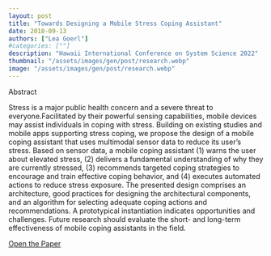 ```yaml
---
layout: post
title: "Towards Designing a Mobile Stress Coping Assistant"
date: 2018-09-13
authors: ["Lea Goerl"]
#categories: [""]
description: "Hawaii International Conference on System Science 2022"
thumbnail: "/assets/images/gen/post/research.webp"
image: "/assets/images/gen/post/research.webp"
---
```


Abstract

Stress is a major public health concern and a severe threat to everyone.Facilitated by their powerful sensing capabilities, mobile devices may assist individuals in coping with stress. Building on existing studies and mobile apps supporting stress coping, we propose the design of a mobile coping assistant that uses multimodal sensor data to reduce its user’s stress. Based on sensor data, a mobile coping assistant (1) warns the user about elevated stress, (2) delivers a fundamental understanding of why they are currently stressed, (3) recommends targeted coping strategies to encourage and train effective coping behavior, and (4) executes automated actions to reduce stress exposure. The presented design comprises an architecture, good practices for designing the architectural components, and an algorithm for selecting adequate coping actions and recommendations. A prototypical instantiation indicates opportunities and challenges. Future research should evaluate the short- and long-term effectiveness of mobile coping assistants in the field.

[Open the Paper](/assets/files/TowardsDesigningaMobileStressCopingAssistant.pdf)

